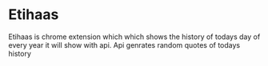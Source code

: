 # Etihaas

Etihaas is chrome extension which which shows the history of todays day of every year it will show with api. Api genrates random quotes of todays history
